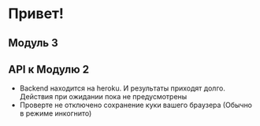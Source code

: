 # Привет!
## Модуль 3 

## API к Модулю 2
- Backend находится на heroku. И результаты приходят долго. Действия при ожидании пока не предусмотрены
- Проверте не отключено сохранение куки вашего браузера (Обычно в режиме инкогнито)